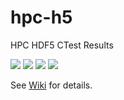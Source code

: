 # hpc-h5

HPC HDF5 CTest Results

<a href="https://my.cdash.org/index.php?project=HDF5"><img src="https://img.shields.io/badge/dynamic/json?label=Frontier&query=frontier.status&url=https%3A%2F%2Fraw.githubusercontent.com%2Fhyoklee%2Fhpc-h5%2Fshields%2Fshields.json"></img></a>
<a href="https://my.cdash.org/index.php?project=HDF5"><img src="https://img.shields.io/badge/dynamic/json?label=Perlmutter&query=perlmutter.status&url=https%3A%2F%2Fraw.githubusercontent.com%2Fhyoklee%2Fhpc-h5%2Fshields%2Fshields.json"></img></a>
<a href="https://my.cdash.org/index.php?project=HDF5"><img src="https://img.shields.io/badge/dynamic/json?label=Polaris&query=polaris.status&url=https%3A%2F%2Fraw.githubusercontent.com%2Fhyoklee%2Fhpc-h5%2Fshields%2Fshields.json"></img></a>
<a href="https://my.cdash.org/index.php?project=HDF5"><img src="https://img.shields.io/badge/dynamic/json?label=Sunspot&query=sunspot.status&url=https%3A%2F%2Fraw.githubusercontent.com%2Fhyoklee%2Fhpc-h5%2Fshields%2Fshields.json"></img></a>


See [Wiki](https://github.com/hyoklee/hpc-h5/wiki) for details.


